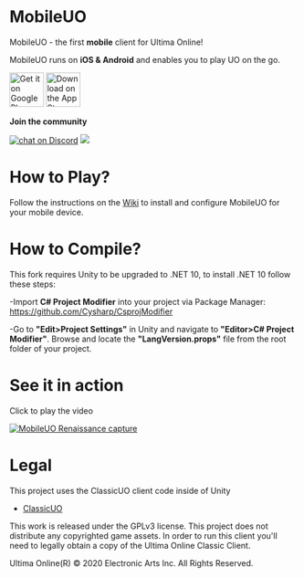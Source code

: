 # MobileUO

MobileUO - the first **mobile** client for Ultima Online!

MobileUO runs on **iOS & Android** and enables you to play UO on the go.

<a href='https://play.google.com/store/apps/details?id=com.mobileuo.mobileuo&pcampaignid=pcampaignidMKT-Other-global-all-co-prtnr-py-PartBadge-Mar2515-1'><img height='60' alt='Get it on Google Play' src='https://raw.githubusercontent.com/VoxelBoy/MobileUO/master/docs/images/playStoreBadge.png'/></a>
<a href='https://apps.apple.com/us/app/id1511721667'><img height='60' alt='Download on the App Store' src='https://raw.githubusercontent.com/VoxelBoy/MobileUO/master/docs/images/appStoreBadge.png'/></a>

**Join the community**

<a href="https://discord.gg/d6NQsj3">
<img src="https://img.shields.io/discord/687638336482836481?logo=discord"
alt="chat on Discord"></a>

<img src="https://raw.githubusercontent.com/VoxelBoy/MobileUO/master/docs/images/MobileUOGitHubCover.png"/>

# How to Play?
Follow the instructions on the [Wiki](https://github.com/VoxelBoy/MobileUO/wiki) to install and configure MobileUO for your mobile device.

# How to Compile?
This fork requires Unity to be upgraded to .NET 10, to install .NET 10 follow these steps:

-Import **C# Project Modifier** into your project via Package Manager:
https://github.com/Cysharp/CsprojModifier

-Go to **"Edit>Project Settings"** in Unity and navigate to **"Editor>C# Project Modifier"**. Browse and locate the **"LangVersion.props"** file from the root folder of your project.

# See it in action

Click to play the video

[![MobileUO Renaissance capture](https://raw.githubusercontent.com/VoxelBoy/MobileUO/master/docs/images/MobileUORenaissanceCaptureVideoThumbnail.png)](http://www.youtube.com/watch?v=fT_gdb_X9oc "MobileUO - UO Renaissance capture")

# Legal
This project uses the ClassicUO client code inside of Unity

* [ClassicUO](https://github.com/andreakarasho/ClassicUO)

This work is released under the GPLv3 license. This project does not distribute any copyrighted game assets. In order to run this client you'll need to legally obtain a copy of the Ultima Online Classic Client.

Ultima Online(R) © 2020 Electronic Arts Inc. All Rights Reserved.
